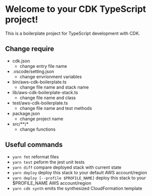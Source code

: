 # Welcome to your CDK TypeScript project!

This is a boilerplate project for TypeScript development with CDK.


## Change require

- cdk.json
  - change entry file name
- .vscode/setting.json
  - change envrionment variables
- bin/aws-cdk-boilerplate.ts
  - change file name and stack name
- lib/aws-cdk-boilerplate-stack.ts
  - change file name and class
- test/aws-cdk-boilerplate.ts
  - change file name and test methods
- package.json
  - change project name
- src/**/*
  - change functions

## Useful commands

- `yarn fmt` reformat files
- `yarn test` peform the jest unit tests
- `yarn diff` compare deployed stack with current state
- `yarn deploy` deploy this stack to your default AWS account/region
- `yarn deploy [--profile $PROFILE_NAME]` deploy this stack to your $PROFILE_NAME AWS account/region
- `yarn cdk synth` emits the synthesized CloudFormation template
